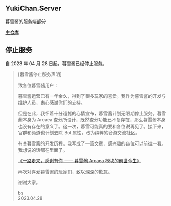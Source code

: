 ## YukiChan.Server

暮雪酱的服务端部分

**[主仓库](https://github.com/bsdayo/YukiChan/)**

## 停止服务
自 2023 年 04 月 28 日起，暮雪酱已经停止服务。

> [暮雪酱停止服务声明]
> 
> 致各位暮雪酱用户：
> 
> 暮雪酱运营已有一年余久，得到了很多玩家的喜爱。我作为暮雪酱的开发与维护人员，衷心感谢你们的支持。
> 
> 但是在此，我怀着十分遗憾的心情宣布，暮雪酱计划无限期停止服务。暮雪酱本身为 Arcaea 查分所设计，既然查分功能已不复存在，那么暮雪酱本身也没有存在的意义了。这一次，暮雪可能真的要和各位说再见了。接下来，官群和频道也计划去除 Bot 属性，改为纯粹的音游交流社区。
> 
> 有关暮雪酱的开发历程，我写成了一篇文章，感兴趣的各位可以前往一看。我想说的话都在里面了。
> 
> [《一路走来，感谢有你 —— 暮雪酱 Arcaea 模块的前世今生》](https://sorabs.cc/posts/memories-of-yukichan-arcaea-module/)
> 
> 再次对喜爱暮雪酱的玩家们，致以深深的歉意。
> 
> 谢谢大家。
> 
> bs  
> 2023.04.28
